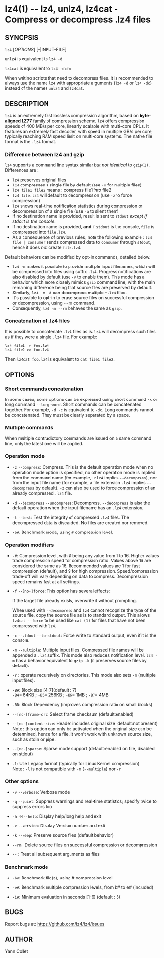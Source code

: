 lz4(1) -- lz4, unlz4, lz4cat - Compress or decompress .lz4 files
================================================================

SYNOPSIS
--------

`lz4` [*OPTIONS*] [-|INPUT-FILE] <OUTPUT-FILE>

`unlz4` is equivalent to `lz4 -d`

`lz4cat` is equivalent to `lz4 -dcfm`

When writing scripts that need to decompress files,
it is recommended to always use the name `lz4` with appropriate arguments
(`lz4 -d` or `lz4 -dc`) instead of the names `unlz4` and `lz4cat`.


DESCRIPTION
-----------

`lz4` is an extremely fast lossless compression algorithm,
based on **byte-aligned LZ77** family of compression scheme.
`lz4` offers compression speeds of 400 MB/s per core, linearly scalable with
multi-core CPUs.
It features an extremely fast decoder, with speed in multiple GB/s per core,
typically reaching RAM speed limit on multi-core systems.
The native file format is the `.lz4` format.

### Difference between lz4 and gzip

`lz4` supports a command line syntax similar _but not identical_ to `gzip(1)`.
Differences are :

  * `lz4` preserves original files
  * `lz4` compresses a single file by default (see `-m` for multiple files)
  * `lz4 file1 file2` means : compress file1 _into_ file2
  * `lz4 file.lz4` will default to decompression (use `-z` to force compression)
  * `lz4` shows real-time notification statistics
     during compression or decompression of a single file
     (use `-q` to silent them)
  * If no destination name is provided, result is sent to `stdout`
    _except if stdout is the console_.
  * If no destination name is provided, __and__ if `stdout` is the console,
    `file` is compressed into `file.lz4`.
  * As a consequence of previous rules, note the following example :
    `lz4 file | consumer` sends compressed data to `consumer` through `stdout`,
    hence it does _not_ create `file.lz4`.

Default behaviors can be modified by opt-in commands, detailed below.

  * `lz4 -m` makes it possible to provide multiple input filenames,
    which will be compressed into files using suffix `.lz4`.
    Progress notifications are also disabled by default (use `-v` to enable them).
    This mode has a behavior which more closely mimics `gzip` command line,
    with the main remaining difference being that source files are preserved by default.
  * Similarly, `lz4 -m -d` can decompress multiple `*.lz4` files.
  * It's possible to opt-in to erase source files
    on successful compression or decompression, using `--rm` command.
  * Consequently, `lz4 -m --rm` behaves the same as `gzip`.

### Concatenation of .lz4 files

It is possible to concatenate `.lz4` files as is.
`lz4` will decompress such files as if they were a single `.lz4` file.
For example:

    lz4 file1  > foo.lz4
    lz4 file2 >> foo.lz4

Then `lz4cat foo.lz4` is equivalent to `cat file1 file2`.

OPTIONS
-------

### Short commands concatenation

In some cases, some options can be expressed using short command `-x`
or long command `--long-word`.
Short commands can be concatenated together.
For example, `-d -c` is equivalent to `-dc`.
Long commands cannot be concatenated.
They must be clearly separated by a space.

### Multiple commands

When multiple contradictory commands are issued on a same command line,
only the latest one will be applied.

### Operation mode

* `-z` `--compress`:
  Compress.
  This is the default operation mode when no operation mode option is
  specified, no other operation mode is implied from the command name
  (for example, `unlz4` implies `--decompress`),
  nor from the input file name
  (for example, a file extension `.lz4` implies  `--decompress` by default).
  `-z` can also be used to force compression of an already compressed
  `.lz4` file.

* `-d` `--decompress` `--uncompress`:
  Decompress.
  `--decompress` is also the default operation when the input filename has an
  `.lz4` extension.

* `-t` `--test`:
  Test the integrity of compressed `.lz4` files.
  The decompressed data is discarded.
  No files are created nor removed.

* `-b#`:
  Benchmark mode, using `#` compression level.

### Operation modifiers

* `-#`:
  Compression level, with # being any value from 1 to 16.
  Higher values trade compression speed for compression ratio.
  Values above 16 are considered the same as 16.
  Recommended values are 1 for fast compression (default),
  and 9 for high compression.
  Speed/compression trade-off will vary depending on data to compress.
  Decompression speed remains fast at all settings.

* `-f` `--[no-]force`:
  This option has several effects:

  If the target file already exists, overwrite it without prompting.

  When used with `--decompress` and `lz4` cannot recognize the type of
  the source file, copy the source file as is to standard output.
  This allows `lz4cat --force` to be used like `cat (1)` for files
  that have not been compressed with `lz4`.

* `-c` `--stdout` `--to-stdout`:
  Force write to standard output, even if it is the console.

* `-m` `--multiple`:
  Multiple input files.
  Compressed file names will be appended a `.lz4` suffix.
  This mode also reduces notification level.
  `lz4 -m` has a behavior equivalent to `gzip -k`
  (it preserves source files by default).

* `-r` :
  operate recursively on directories.
  This mode also sets `-m` (multiple input files).

* `-B#`:
  Block size \[4-7\](default : 7)<br/>
  `-B4`= 64KB ; `-B5`= 256KB ; `-B6`= 1MB ; `-B7`= 4MB

* `-BD`:
  Block Dependency (improves compression ratio on small blocks)

* `--[no-]frame-crc`:
  Select frame checksum (default:enabled)

* `--[no-]content-size`:
  Header includes original size (default:not present)<br/>
  Note : this option can only be activated when the original size can be
  determined, hence for a file. It won't work with unknown source size,
  such as stdin or pipe.

* `--[no-]sparse`:
  Sparse mode support (default:enabled on file, disabled on stdout)

* `-l`:
  Use Legacy format (typically for Linux Kernel compression)<br/>
  Note : `-l` is not compatible with `-m` (`--multiple`) nor `-r`

### Other options

* `-v` `--verbose`:
  Verbose mode

* `-q` `--quiet`:
  Suppress warnings and real-time statistics;
  specify twice to suppress errors too

* `-h` `-H` `--help`:
  Display help/long help and exit

* `-V` `--version`:
  Display Version number and exit

* `-k` `--keep`:
  Preserve source files (default behavior)

* `--rm` :
  Delete source files on successful compression or decompression

* `--` :
  Treat all subsequent arguments as files


### Benchmark mode

* `-b#`:
  Benchmark file(s), using # compression level

* `-e#`:
  Benchmark multiple compression levels, from b# to e# (included)

* `-i#`:
  Minimum evaluation in seconds \[1-9\] (default : 3)


BUGS
----

Report bugs at: https://github.com/lz4/lz4/issues


AUTHOR
------

Yann Collet